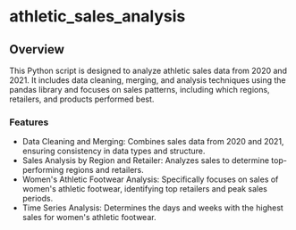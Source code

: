 # athletic_sales_analysis


## Overview
This Python script is designed to analyze athletic sales data from 2020 and 2021. It includes data cleaning, merging, and analysis techniques using the pandas library and focuses on sales patterns, including which regions, retailers, and products performed best.

### Features
* Data Cleaning and Merging: Combines sales data from 2020 and 2021, ensuring consistency in data types and structure.
* Sales Analysis by Region and Retailer: Analyzes sales to determine top-performing regions and retailers.
* Women's Athletic Footwear Analysis: Specifically focuses on sales of women's athletic footwear, identifying top retailers and peak sales periods.
* Time Series Analysis: Determines the days and weeks with the highest sales for women's athletic footwear.